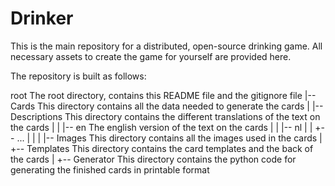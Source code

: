 Drinker
=======

This is the main repository for a distributed, open-source drinking game. All necessary assets to create the game for yourself
are provided here.

The repository is built as follows:

root	       	  	   The root directory, contains this README file and the gitignore file
|-- Cards		   This directory contains all the data needed to generate the cards
|    |-- Descriptions	   This directory contains the different translations of the text on the cards
|    |   |-- en		   The english version of the text on the cards
|    |   |-- nl
|    |   +-- ...
|    |
|    |-- Images		   This directory contains all the images used in the cards
|    +-- Templates	   This directory contains the card templates and the back of the cards
|
+-- Generator		   This directory contains the python code for generating the finished cards in printable format
